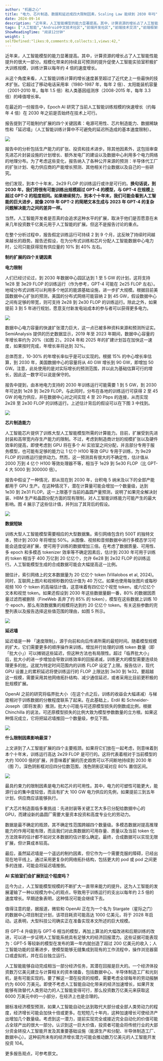 ```yaml
---
author: "机器之心"
title: "电力、芯片制造、数据和延迟成四大限制因素，Scaling Law 能续到 2030 年吗"
date: 2024-09-14
description: "近年来，人工智能模型的能力显著提高。其中，计算资源的增长占了人工智能性能提升的很大一部分。规模化带来的持续且可预测的提升促使人工智能实验室积极扩大训练规模 从这个"
tags: ["人工智能","Android中文技术社区","前端开发社区","前端技术交流","前端框架教程","JavaScript 学习资源","CSS 技巧与最佳实践","HTML5 最新动态","前端工程师职业发展","开源前端项目","前端技术趋势"]
ShowReadingTime: "阅读12分钟"
weight: 1
selfDefined:"likes:0,comments:0,collects:1,views:42,"
---
```

近年来，人工智能模型的能力显著提高。其中，计算资源的增长占了人工智能性能提升的很大一部分。规模化带来的持续且可预测的提升促使人工智能实验室积极扩大训练规模，训练计算以每年约 4 倍的速度增长。

从这个角度来看，人工智能训练计算的增长速度甚至超过了近代史上一些最快的技术扩张。它超过了移动电话采用率（1980-1987 年，每年 2 倍）、太阳能装机容量（2001-2010 年，每年 1.5 倍）和人类基因组测序（2008-2015 年，每年 3.3 倍）的峰值增长率。

在最近的一份报告中，Epoch AI 研究了当前人工智能训练规模的快速增长（约每年 4 倍）在 2030 年之前是否始终在技术上可行。

报告提到了可能制约扩展的四个关键因素：电源可用性、芯片制造能力、数据稀缺性和「延迟墙」（人工智能训练计算中不可避免的延迟所造成的基本速度限制）。

![](/images/jueJin/634bd94a51ba4ab.png)

报告中的分析包括生产能力的扩张、投资和技术进步。除其他因素外，这包括审查先进芯片封装设施的计划增长、额外发电厂的建设以及数据中心利用多个电力网络的地理分布。为了考虑这些变化，报告纳入了各种公开来源的预测：半导体代工厂的扩张计划、电力供应商的产能增长预测、其他相关行业数据以及自己的一些研究。

他们发现，到本个十年末，2e29 FLOP 的训练运行或许是可行的。**换句话说，到 2030 年，我们将很有可能训练出规模超过 GPT-4 的模型，与 GPT-4 在规模上超过 GPT-2 的程度相同。如果继续努力，到本个十年末，我们可能会看到人工智能的巨大进步，就像 2019 年 GPT-2 的简陋文本生成与 2023 年 GPT-4 的复杂问题解决能力之间的差异一样。**

当然，人工智能开发者是否真的会追求这种水平的扩展，取决于他们是否愿意在未来几年投资数千亿美元用于人工智能的扩展。但这不是报告讨论的重点。

在整个分析过程中，报告假定训练运行可持续 2 到 9 个月，这反映了持续时间越来越长的趋势。报告还假设，在为分布式训练和芯片分配人工智能数据中心电力时，公司只能获得现有供应量的 10% 到 40% 左右。

**制约扩展的四个关键因素**

**电力限制**

人们已经讨论过，到 2030 年数据中心园区达到 1 至 5 GW 的计划，这将支持 1e28 至 3e29 FLOP 的训练运行（作为参考，GPT-4 可能在 2e25 FLOP 左右）。地域分布式训练可以利用多个地区的能源基础设施，进一步扩大规模。根据目前美国数据中心扩张的预测，美国的分布式网络可能容纳 2 到 45 GW，假设数据中心之间有足够的带宽，则可支持 2e28 到 2e30 FLOP 的训练运行。除此之外，如果提前 3 到 5 年进行规划，愿意支付新发电站成本的参与者可以获得更多电力。

![](/images/jueJin/93712d5c7e3e454.png)

数据中心电力容量的快速扩张潜力巨大，这一点已被多种资料来源和预测所证实。SemiAnalysis 提供的历史数据显示，2019 年至 2023 年期间，数据中心容量的年增长率约为 20%（如图 2）。2024 年和 2025 年的扩建计划旨在加快这一速度，如果按时完成，年增长率将达到 32%。

总体而言，10-30% 的年增长率似乎是可以实现的。根据 15% 的中心增长率估算，到 2030 年，美国数据中心的容量将从 40 GW 增长到 90 GW，即增加 50 GW。注意，此处使用的是对实际增长的预测范围，并以此为基础估算可行的增长，因此这一数字可以说是保守的。

报告中提到，由本地电力支持的 2030 年训练运行可能需要 1 到 5 GW，到 2030 年可达到 1e28 到 3e29 FLOP。与此同时，分布在各地的训练运行可获得 2 至 45 GW 的电力供应，并在数据中心对之间实现 4 至 20 Pbps 的连接，从而实现 2e28 至 2e30 FLOP 的训练运行。上述估计背后的假设可以在下图 3 中找到。

![](/images/jueJin/8a4858e7599444b.png)

**芯片制造能力**

人工智能芯片提供了训练大型人工智能模型所需的计算能力。目前，扩展受到先进封装和高带宽内存生产能力的限制。不过，考虑到制造商计划的规模扩张以及硬件效率的提高，即使考虑到 GPU 将在多个 AI 实验室之间分配，并且部分专用于服务模型，也可能有足够的能力让 1 亿个 H100 等效 GPU 专用于训练，为 9e29 FLOP 的训练运行提供动力。然而，这一预测具有很大的不确定性，估计值从 2000 万到 4 亿个 H100 等效处理器不等，相当于 1e29 到 5e30 FLOP（比 GPT-4 大 5000 到 300000 倍）。

报告中假设了一种情况，即从现在到 2030 年，台积电 5 纳米及以下的全部产能都用于 GPU 生产。在这种情况下，潜在计算量可能会增加一个数量级，达到 1e30 到 2e31 FLOP。这一上限基于当前的晶圆产量预测，说明了如果完全解决封装、HBM 生产和晶圆分配方面的现有限制，对人工智能训练能力可能产生的最大影响。图 4 展示了这些估计值，并列出了其背后的假设。

![](/images/jueJin/53c8f794bad6435.png)

**数据短缺**

训练大型人工智能模型需要相应的大型数据集。索引网络包含约 500T 的独特文本，预计到 2030 年将增加 50%。从图像、视频和音频数据中进行多模态学习可能会适度促进扩展，使可用于训练的数据增加三倍。在考虑了数据质量、可用性、多 epoch 和多模态 tokenizer 效率等不确定因素后，估计到 2030 年可用于训练的 token 相当于 400 万亿到 20 亿亿个，允许 6e28 到 2e32 FLOP 的训练运行。人工智能模型生成的合成数据可能会大幅提高这一比例。

据估计，索引网络上的文本数据量为 20 亿亿个 token (Villalobos et al, 2024)。同时，互联网上图片和视频秒数的估计值为 40 万亿。如果也使用每张图片或每秒视频 100 个 token 的高端估计值，这意味着有四亿亿个视觉 token，或六亿亿个文本和视觉 token。如果还假设到 2030 年这些数据量翻一番，80% 的数据因质量过滤而被删除（FineWeb 丢弃了约 85% 的 token），模型在这些数据上训练 10 个 epoch，那么有效数据集的规模将达到约 20 亿亿个 token。有关这些参数的完整列表以及报告选择这些值范围的理由，如图 5 所示。

![](/images/jueJin/95f5d712810b4e0.png)

**延迟墙**

延迟墙是一种 「速度限制」，源于向前和向后传递所需的最短时间。随着模型规模的扩大，它们需要更多的顺序操作来训练。增加并行处理的训练 token 数量（即「批大小」）可以摊销这些延迟，但这种方法也有局限性。超过「临界批大小」后，批大小的进一步增加会导致训练效率的回报递减，训练更大的模型需要连续处理更多的批。这就为特定时间范围内的训练 FLOP 设定了上限。报告估计，现代 GPU 设置上的累积延迟将使训练运行的 FLOP 上限达到 3e30 到 1e32。要超越这一规模，需要采用其他网络拓扑结构、减少通信延迟，或者采用比目前更积极的批规模扩展。

OpenAI 之前的研究将临界批大小（在这个点之后，训练的收益会大幅递减）与梯度相对于训练数据的分散程度联系了起来。在此基础上，Erdil 和 Schneider-Joseph（即将发表）推测，批大小可能与可还原模型损失的倒数成比例，根据 Chinchilla 的说法，可还原模型损失的比例大致为模型参数数量的立方根。如果这种情况成立，它将把延迟墙推回一个数量级，参见下图。

![](/images/jueJin/a8ae257e32eb49d.png)

**什么限制因素影响最深？**

上文讲到了人工智能扩展的四个主要瓶颈。如果将它们放在一起考虑，则意味着到本个十年末，训练运行高达 2e29 FLOP 是可行的。这将代表着相对于当前模型的大约 10000 倍的扩展，并意味着扩展的历史趋势可以不间断地持续到 2030 年（图 7）。深色阴影框对应四分位数范围，浅色阴影区域对应 80% 置信区间。

![](/images/jueJin/be6584a6f020486.png)

最具约束力的限制因素是电力和芯片的可用性。其中，电力的可塑性可能更大，能源行业的集中度较低，而且有扩大 100 GW 电力供应的先例，如果提前三到五年计划，供应商应该能够执行。

扩大芯片制造面临多重挑战：先进封装等关键工艺大多已分配给数据中心的 GPU，而建设新的晶圆厂需要大量资本投资和高度专业化的劳动力。

数据是最不确定的瓶颈，其不确定性范围跨越四个数量级。多模态数据对提高推理能力的作用可能有限，而且我们对此类数据的可用存量、质量以及当前 token 化方法效率的估计都不如对文本数据的估计那么确定。最终，合成数据可以实现无限扩展，但计算成本较高。

最后，虽然延迟墙是一个遥远的制约因素，但它作为一个需要克服的障碍，已经出现在地平线上。通过采用更复杂的网络拓扑结构，包括更大的 pod 或 pod 之间更多的连接，可能会将延迟墙推倒。

**AI 实验室们会扩展到这个程度吗？**

迄今为止，人工智能模型规模的不断扩大一直带来能力的提升。这为人工智能的发展灌输了一种以规模为中心的观点，导致用于训练运行的支出以每年约 2.5 倍的速度增长。早期迹象表明，这种情况可能会继续下去。

值得注意的是，据报道，微软和 OpenAI 正在为一个名为 Stargate（星际之门）的数据中心项目制定计划，该项目耗资可能高达 1000 亿美元，将于 2028 年启动。这表明，大型科技公司确实正在准备实现本文所述的巨大规模。

将 GPT-4 升级到与 GPT-6 相当的模型，再加上算法的大幅改进和后期训练的改进，可以进一步证明人工智能系统具有足够大的经济回报潜力。这些证据可能表现为：GPT-5 等较新的模型在发布的第一年内就创造了超过 200 亿美元的收入；人工智能功能的显著进步，使模型能够无缝集成到现有的工作流程中，操作浏览器窗口或虚拟机，并在后台独立运行。

人工智能能够自动完成相当一部分经济任务，其潜在回报是巨大的。一个经济体投资数万亿美元建立与计算相关的资本储备，包括数据中心、半导体制造工厂和光刻机，是有可能实现的。要了解这一潜在投资的规模，需要考虑全球每年的劳动报酬约为 6000 万美元。即使不考虑人工智能自动化带来的经济加速增长，如果开发能够有效替代人类劳动力的人工智能变得可行，那么投资数万亿美元来获取这 6000 万美元中的一小部分，在经济上也是合理的。

据标准经济模型预测，如果人工智能自动化达到取代大部分或全部人类劳动力的程度，经济增长可能会加快十倍或更多。在短短几十年内，这种加速增长可使经济产出增加几个数量级。考虑到这一潜力，提前实现完全或接近完全自动化的价值可能占全球产出的很大一部分。认识到这一巨大价值，投资者可能会将传统行业的大部分资金转投人工智能开发及其重要基础设施（能源生产和分配、半导体制造工厂、数据中心）。这种前所未有的经济增长潜力可能会推动数万亿美元的人工智能开发投资 104。

更多报告观点，可参考原文。